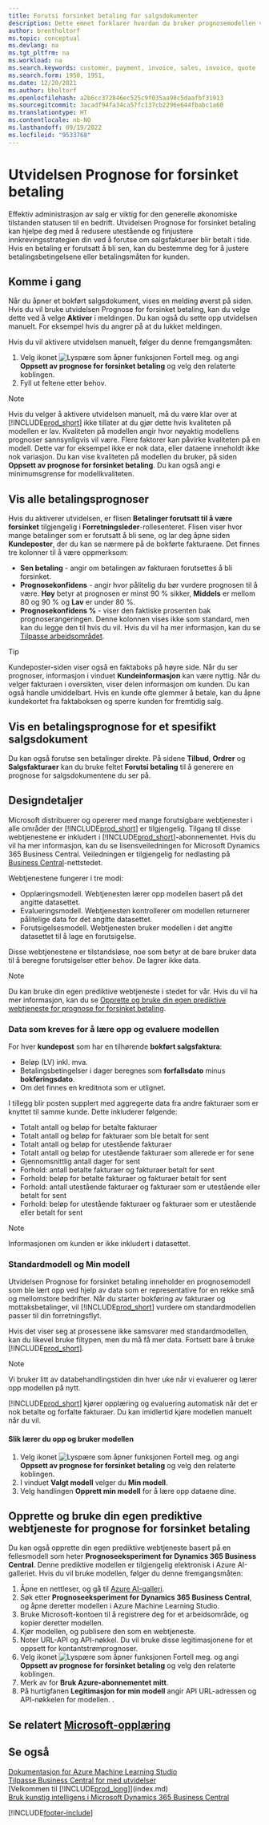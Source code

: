 ```yaml
---
title: Forutsi forsinket betaling for salgsdokumenter
description: Dette emnet forklarer hvordan du bruker prognosemodellen vår til å forutse om en faktura blir betalt i tide.
author: brentholtorf
ms.topic: conceptual
ms.devlang: na
ms.tgt_pltfrm: na
ms.workload: na
ms.search.keywords: customer, payment, invoice, sales, invoice, quote
ms.search.form: 1950, 1951,
ms.date: 12/20/2021
ms.author: bholtorf
ms.openlocfilehash: a2b6cc372846ec525c9f035aa98c5daafbf31913
ms.sourcegitcommit: 3acadf94fa34ca57fc137cb2296e644fbabc1a60
ms.translationtype: HT
ms.contentlocale: nb-NO
ms.lasthandoff: 09/19/2022
ms.locfileid: "9533768"
---
```

# <a name="the-late-payment-prediction-extension"></a>Utvidelsen Prognose for forsinket betaling

Effektiv administrasjon av salg er viktig for den generelle økonomiske tilstanden statusen til en bedrift. Utvidelsen Prognose for forsinket betaling kan hjelpe deg med å redusere utestående og finjustere innkrevingsstrategien din ved å forutse om salgsfakturaer blir betalt i tide. Hvis en betaling er forutsatt å bli sen, kan du bestemme deg for å justere betalingsbetingelsene eller betalingsmåten for kunden.

## <a name="getting-started"></a>Komme i gang

Når du åpner et bokført salgsdokument, vises en melding øverst på siden. Hvis du vil bruke utvidelsen Prognose for forsinket betaling, kan du velge dette ved å velge **Aktiver** i meldingen. Du kan også du sette opp utvidelsen manuelt. For eksempel hvis du angrer på at du lukket meldingen.  

Hvis du vil aktivere utvidelsen manuelt, følger du denne fremgangsmåten:

1. Velg ikonet ![Lyspære som åpner funksjonen Fortell meg.](media/ui-search/search_small.png "Fortell hva du vil gjøre") og angi **Oppsett av prognose for forsinket betaling** og velg den relaterte koblingen.  
2. Fyll ut feltene etter behov.

> [!NOTE]
> Hvis du velger å aktivere utvidelsen manuelt, må du være klar over at [!INCLUDE[prod_short](includes/prod_short.md)] ikke tillater at du gjør dette hvis kvaliteten på modellen er lav. Kvaliteten på modellen angir hvor nøyaktig modellens prognoser sannsynligvis vil være. Flere faktorer kan påvirke kvaliteten på en modell. Dette var for eksempel ikke er nok data, eller dataene inneholdt ikke nok variasjon. Du kan vise kvaliteten på modellen du bruker, på siden **Oppsett av prognose for forsinket betaling**. Du kan også angi e minimumsgrense for modellkvaliteten.   

## <a name="viewing-all-payment-predictions"></a>Vis alle betalingsprognoser

Hvis du aktiverer utvidelsen, er flisen **Betalinger forutsatt til å være forsinket** tilgjengelig i **Forretningsleder**-rollesenteret. Flisen viser hvor mange betalinger som er forutsatt å bli sene, og lar deg åpne siden **Kundeposter**, der du kan se nærmere på de bokførte fakturaene. Det finnes tre kolonner til å være oppmerksom:  

* **Sen betaling** - angir om betalingen av fakturaen forutsettes å bli forsinket.
* **Prognosekonfidens** - angir hvor pålitelig du bør vurdere prognosen til å være. **Høy** betyr at prognosen er minst 90 % sikker, **Middels** er mellom 80 og 90 % og **Lav** er under 80 %.
* **Prognosekonfidens %** - viser den faktiske prosenten bak prognoserangeringen. Denne kolonnen vises ikke som standard, men kan du legge den til hvis du vil. Hvis du vil ha mer informasjon, kan du se [Tilpasse arbeidsområdet](ui-personalization-user.md).

> [!TIP]
> Kundeposter-siden viser også en faktaboks på høyre side. Når du ser prognoser, informasjon i vinduet **Kundeinformasjon** kan være nyttig. Når du velger fakturaen i oversikten, viser delen informasjon om kunden. Du kan også handle umiddelbart. Hvis en kunde ofte glemmer å betale, kan du åpne kundekortet fra faktaboksen og sperre kunden for fremtidig salg.  

## <a name="viewing-a-payment-prediction-for-a-specific-sales-document"></a>Vis en betalingsprognose for et spesifikt salgsdokument

Du kan også forutse sen betalinger direkte. På sidene **Tilbud**, **Ordrer** og **Salgsfakturaer** kan du bruke feltet **Forutsi betaling** til å generere en prognose for salgsdokumentene du ser på.

<!--## Scheduling Payment Predictions
On the **Late Payment Prediction Setup** page you can schedule updates to payment predictions for a time that is convenient for you. -->

## <a name="design-details"></a>Designdetaljer

Microsoft distribuerer og opererer med mange forutsigbare webtjenester i alle områder der [!INCLUDE[prod_short](includes/prod_short.md)] er tilgjengelig. Tilgang til disse webtjenestene er inkludert i [!INCLUDE[prod_short](includes/prod_short.md)]-abonnementet. Hvis du vil ha mer informasjon, kan du se lisensveiledningen for Microsoft Dynamics 365 Business Central. Veiledningen er tilgjengelig for nedlasting på [Business Central](https://dynamics.microsoft.com/business-central/overview/)-nettstedet.

Webtjenestene fungerer i tre modi:

* Opplæringsmodell. Webtjenesten lærer opp modellen basert på det angitte datasettet.
* Evalueringsmodell. Webtjenesten kontrollerer om modellen returnerer pålitelige data for det angitte datasettet.
* Forutsigelsesmodell. Webtjenesten bruker modellen i det angitte datasettet til å lage en forutsigelse.

Disse webtjenestene er tilstandsløse, noe som betyr at de bare bruker data til å beregne forutsigelser etter behov. De lagrer ikke data. 

> [!NOTE]  
> Du kan bruke din egen prediktive webtjeneste i stedet for vår. Hvis du vil ha mer informasjon, kan du se [Opprette og bruke din egen prediktive webtjeneste for prognose for forsinket betaling](#AnchorText).

### <a name="data-required-to-train-and-evaluate-the-model"></a>Data som kreves for å lære opp og evaluere modellen

For hver **kundepost** som har en tilhørende **bokført salgsfaktura**:

* Beløp (LV) inkl. mva.
* Betalingsbetingelser i dager beregnes som **forfallsdato** minus **bokføringsdato**.
* Om det finnes en kreditnota som er utlignet. 

I tillegg blir posten supplert med aggregerte data fra andre fakturaer som er knyttet til samme kunde. Dette inkluderer følgende:

- Totalt antall og beløp for betalte fakturaer
- Totalt antall og beløp for fakturaer som ble betalt for sent
- Totalt antall og beløp for utestående fakturaer
- Totalt antall og beløp for utestående fakturaer som allerede er for sene
- Gjennomsnittlig antall dager for sent
- Forhold: antall betalte fakturaer og fakturaer betalt for sent
- Forhold: beløp for betalte fakturaer og fakturaer betalt for sent
- Forhold: antall utestående fakturaer og fakturaer som er utestående eller betalt for sent
- Forhold: beløp for utestående fakturaer og fakturaer som er utestående eller betalt for sent

> [!NOTE]
> Informasjonen om kunden er ikke inkludert i datasettet.

### <a name="standard-model-and-my-model"></a>Standardmodell og Min modell

Utvidelsen Prognose for forsinket betaling inneholder en prognosemodell som ble lært opp ved hjelp av data som er representative for en rekke små og mellomstore bedrifter. Når du starter bokføring av fakturaer og mottaksbetalinger, vil [!INCLUDE[prod_short](includes/prod_short.md)] vurdere om standardmodellen passer til din forretningsflyt. 

Hvis det viser seg at prosessene ikke samsvarer med standardmodellen, kan du likevel bruke filtypen, men du må få mer data. Fortsett bare å bruke [!INCLUDE[prod_short](includes/prod_short.md)].
> [!NOTE]
> Vi bruker litt av databehandlingstiden din hver uke når vi evaluerer og lærer opp modellen på nytt. 

[!INCLUDE[prod_short](includes/prod_short.md)] kjører opplæring og evaluering automatisk når det er nok betalte og forfalte fakturaer. Du kan imidlertid kjøre modellen manuelt når du vil.

#### <a name="to-train-and-use-your-model"></a>Slik lærer du opp og bruker modellen

1. Velg ikonet ![Lyspære som åpner funksjonen Fortell meg.](media/ui-search/search_small.png "Fortell hva du vil gjøre") og angi **Oppsett av prognose for forsinket betaling** og velg den relaterte koblingen.  
2. I vinduet **Valgt modell** velger du **Min modell**.
3. Velg handlingen **Opprett min modell** for å lære opp dataene dine.  

## <a name="create-and-use-your-own-predictive-web-service-for-late-payment-prediction"></a><a name="AnchorText"> </a>Opprette og bruke din egen prediktive webtjeneste for prognose for forsinket betaling

Du kan også opprette din egen prediktive webtjeneste basert på en fellesmodell som heter **Prognoseeksperiment for Dynamics 365 Business Central**. Denne prediktive modellen er tilgjengelig elektronisk i Azure AI-galleriet. Hvis du vil bruke modellen, følger du denne fremgangsmåten:  

1. Åpne en nettleser, og gå til [Azure AI-galleri](https://go.microsoft.com/fwlink/?linkid=2086310).  
2. Søk etter **Prognoseeksperiment for Dynamics 365 Business Central**, og åpne deretter modellen i Azure Machine Learning Studio.  
3. Bruke Microsoft-kontoen til å registrere deg for et arbeidsområde, og kopier deretter modellen.  
4. Kjør modellen, og publisere den som en webtjeneste.  
5. Noter URL-API og API-nøkkel. Du vil bruke disse legitimasjonene for et oppsett for kontantstrømprognoser.  
6. Velg ikonet ![Lyspære som åpner funksjonen Fortell meg.](media/ui-search/search_small.png "Fortell hva du vil gjøre") og angi **Oppsett av prognose for forsinket betaling** og velg den relaterte koblingen.  
7. Merk av for **Bruk Azure-abonnementet mitt**.
8. På hurtigfanen **Legitimasjon for min modell** angir API URL-adressen og API-nøkkelen for modellen.  .  

## <a name="see-related-microsoft-training"></a>Se relatert [Microsoft-opplæring](/training/modules/predict-late-payments-sales-documents/)

## <a name="see-also"></a>Se også

[Dokumentasjon for Azure Machine Learning Studio](/azure/machine-learning/classic/)  
[Tilpasse Business Central for med utvidelser](ui-extensions.md)  
[Velkommen til [!INCLUDE[prod_long](includes/prod_long.md)]](index.md)  
[Bruk kunstig intelligens i Microsoft Dynamics 365 Business Central](/training/paths/use-artificial-intelligence/)  

[!INCLUDE[footer-include](includes/footer-banner.md)]
